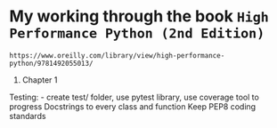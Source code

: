 # My working through the book `High Performance Python (2nd Edition)`

`https://www.oreilly.com/library/view/high-performance-python/9781492055013/`

1. Chapter 1

Testing: - create test/ folder, use pytest library, use coverage tool to progress
Docstrings to every class and function
Keep PEP8 coding standards